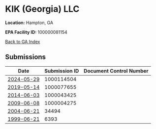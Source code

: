 # KIK (Georgia) LLC

**Location:** Hampton, GA

**EPA Facility ID:** 100000081154

[Back to GA Index](../../index.md)

## Submissions

| Date | Submission ID | Document Control Number |
|------|--------------|-------------------------|
| [2024-05-29](submissions/1000114504.md) | 1000114504 |  |
| [2019-05-14](submissions/1000077655.md) | 1000077655 |  |
| [2014-06-03](submissions/1000043425.md) | 1000043425 |  |
| [2009-06-08](submissions/1000004275.md) | 1000004275 |  |
| [2004-06-21](submissions/34494.md) | 34494 |  |
| [1999-06-21](submissions/6393.md) | 6393 |  |
